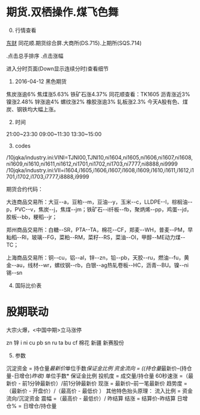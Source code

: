 
# 期货.双栖操作.煤飞色舞

0. 行情查看

[东财](http://quote.eastmoney.com/center/futures.html)
同花顺.期货综合屏.大商所(DS.715).上期所(SQS.714)

.点击总手排序
.点击涨幅

进入分时页面(Down显示连续分时)查看细节

1. 2016-04-12 黑色期货

焦炭涨逾6%
焦煤涨5.63%
铁矿石涨4.37%           同花顺查看：TK1605
沥青涨近3%
镍涨2.48%
锌涨逾4%
螺纹涨2%
橡胶涨逾3%
轧板涨2.3%
今天A股有色、煤炭、钢铁均大幅上涨。

2. 时间

21:00~23:30
09:00~11:30
13:30~15:00

3. codes

/10jqka/industry.ini:VINI=TJNI00,TJNI10,ni1604,ni1605,ni1606,ni1607,ni1608,ni1609,ni1610,ni1611,ni1612,ni1701,ni1702,ni1703,ni7777,ni8888,ni9999
/10jqka/industry.ini:VII=i1604,i1605,i1606,i1607,i1608,i1609,i1610,i1611,i1612,i1701,i1702,i1703,i7777,i8888,i9999

期货合约代码：

大连商品交易所：大豆--a，豆粕--m，豆油--y，玉米--c，LLDPE--l，棕榈油--p，PVC--v，焦炭--j，焦煤--jm；铁矿石--i纤板--fb，聚炳烯--pp，鸡蛋--jd，胶板--bb，粳稻--jr；

郑州商品交易所：白糖--SR，PTA--TA，棉花--CF，郑麦--WH，普麦--PM，早籼稻--RI，玻璃--FG，菜粕--RM，菜籽--RS，菜油--OI，甲醇--ME动力煤--TC；

上海商品交易所：铜--cu，铝--al，锌--zn，铅--pb，天胶--ru，燃油--fu，黄金--au，线材--wr，螺纹钢--rb，白银--ag热轧卷板--HC，沥青--BU。镍--ni 锡--sn


4. 国际比价表

[](http://quote.eastmoney.com/center/gjgnqh.html#12_5_4)

# 股期联动

大宗火爆，<中国中期>立马涨停

zn 锌
i
ni
cu
pb
sn
ru
ta
bu 
cf 棉花 新疆 新赛股份

5. 参数

沉淀资金 = 持仓量*最新价*单位手数*保证金比例
资金流向 = ((持仓量*最新价–(持仓量-日增仓)*昨收)* 单位手数* 保证金比例
投机度 = 成交量/持仓量
60秒速涨 =（最新价 - 前1分钟最新价）/前1分钟最新价
现涨 = 最新价–前一笔最新价
趋势度 =（最新价 - 开盘价）/（最高价 - 最低价 ）
其他特色抬头原理：
流入比例 = 资金流向/沉淀资金 
震幅 =（最高价 - 最低价）/ 昨结算
结涨 = 结算价-昨结算 
日增仓% = 日增仓/持仓量

